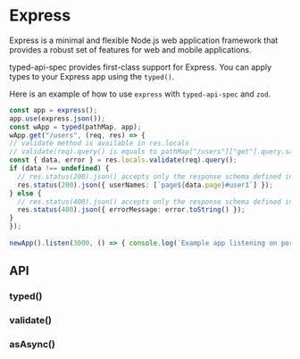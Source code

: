 # Express

Express is a minimal and flexible Node.js web application framework that provides a robust set of features for web and mobile applications.


typed-api-spec provides first-class support for Express.
You can apply types to your Express app using the `typed()`.

Here is an example of how to use `express` with `typed-api-spec` and `zod`.

```typescript
const app = express();
app.use(express.json());
const wApp = typed(pathMap, app);
wApp.get("/users", (req, res) => {
// validate method is available in res.locals
// validate(req).query() is equals to pathMap["/users"]["get"].query.safeParse(req.query)
const { data, error } = res.locals.validate(req).query();
if (data !== undefined) {
  // res.status(200).json() accepts only the response schema defined in pathMap["/users"]["get"].res["200"]
  res.status(200).json({ userNames: [`page${data.page}#user1`] });
} else {
  // res.status(400).json() accepts only the response schema defined in pathMap["/users"]["get"].res["400"]
  res.status(400).json({ errorMessage: error.toString() });
}
});
  
newApp().listen(3000, () => { console.log(`Example app listening on port ${port}`); });
```

## API

### typed()

### validate()

### asAsync()

